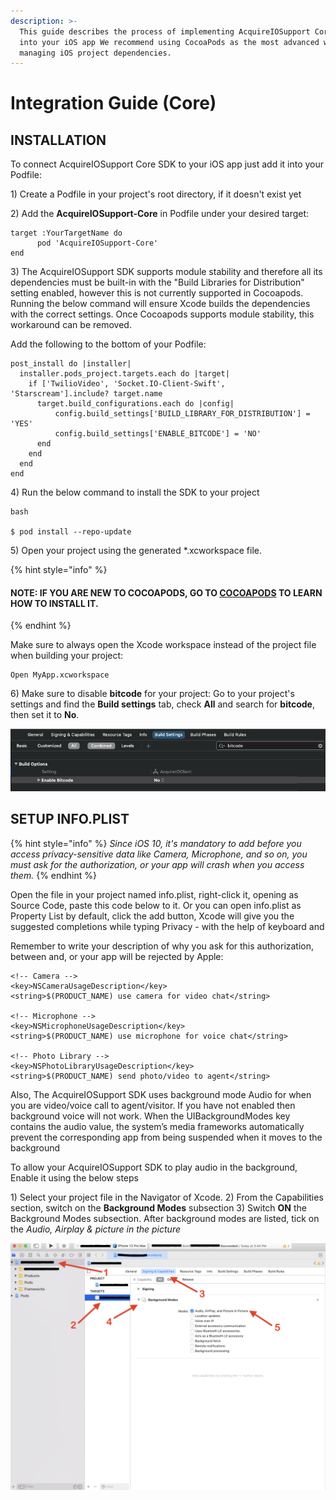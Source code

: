 ```yaml
---
description: >-
  This guide describes the process of implementing AcquireIOSupport Core SDK
  into your iOS app We recommend using CocoaPods as the most advanced way of
  managing iOS project dependencies.
---
```


# Integration Guide \(Core\)

## INSTALLATION

To connect AcquireIOSupport Core SDK to your iOS app just add it into your Podfile:

1\) Create a Podfile in your project's root directory, if it doesn't exist yet

2\) Add the **AcquireIOSupport-Core** in Podfile under your desired target:

```markup
target :YourTargetName do
      pod 'AcquireIOSupport-Core'
end
```

3\) The AcquireIOSupport SDK supports module stability and therefore all its dependencies must be built-in with the "Build Libraries for Distribution" setting enabled, however this is not currently supported in Cocoapods. Running the below command will ensure Xcode builds the dependencies with the correct settings. Once Cocoapods supports module stability, this workaround can be removed.

Add the following to the bottom of your Podfile:

```markup
post_install do |installer|
  installer.pods_project.targets.each do |target|
    if ['TwilioVideo', 'Socket.IO-Client-Swift', 'Starscream'].include? target.name
      target.build_configurations.each do |config|
          config.build_settings['BUILD_LIBRARY_FOR_DISTRIBUTION'] = 'YES'
          config.build_settings['ENABLE_BITCODE'] = 'NO'
      end
    end
  end
end
```

4\) Run the below command to install the SDK to your project

```markup
bash

$ pod install --repo-update
```

5\) Open your project using the generated \*.xcworkspace file.

{% hint style="info" %}
#### **NOTE:** IF YOU ARE NEW TO COCOAPODS, GO TO [COCOAPODS](https://cocoapods.org/) TO LEARN HOW TO INSTALL IT. <a id="note-if-you-are-new-to-cocoapods-go-to-cocoapods-to-learn-how-to-install-it"></a>
{% endhint %}

Make sure to always open the Xcode workspace instead of the project file when building your project:

```markup
Open MyApp.xcworkspace
```

6\) Make sure to disable **bitcode** for your project: Go to your project's settings and find the **Build settings** tab, check **All** and search for **bitcode**, then set it to **No**.

![](../../../.gitbook/assets/bitcode_setting.png)

## SETUP INFO.PLIST

{% hint style="info" %}
 _Since iOS 10, it's mandatory to add before you access privacy-sensitive data like Camera, Microphone, and so on, you must ask for the authorization, or your app will crash when you access them._
{% endhint %}

Open the file in your project named info.plist, right-click it, opening as Source Code, paste this code below to it. Or you can open info.plist as Property List by default, click the add button, Xcode will give you the suggested completions while typing Privacy - with the help of keyboard and 

Remember to write your description of  why you ask for this authorization, between and, or your app will be rejected by Apple:

```markup
<!-- Camera -->
<key>NSCameraUsageDescription</key>
<string>$(PRODUCT_NAME) use camera for video chat</string>

<!-- Microphone -->
<key>NSMicrophoneUsageDescription</key>
<string>$(PRODUCT_NAME) use microphone for voice chat</string>

<!-- Photo Library -->
<key>NSPhotoLibraryUsageDescription</key>
<string>$(PRODUCT_NAME) send photo/video to agent</string>
```

Also, The AcquireIOSupport SDK uses background mode Audio for when you are video/voice call to agent/visitor. If you have not enabled then background voice will not work. When the UIBackgroundModes key contains the audio value, the system’s media frameworks automatically prevent the corresponding app from being suspended when it moves to the background

To allow your AcquireIOSupport SDK to play audio in the background, Enable it using the below steps

1\) Select your project file in the Navigator of Xcode. 2\) From the Capabilities section, switch on the **Background Modes** subsection 3\) Switch **ON** the Background Modes subsection. After background modes are listed, tick on the _Audio, Airplay & picture in the picture_

![](../../../.gitbook/assets/enablebackgroundcapability.png)

